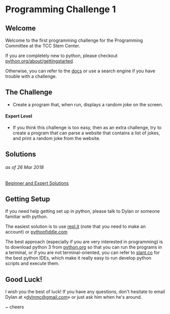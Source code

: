 Programming Challenge 1
=======================

## Welcome

Welcome to the first programming challenge for the Programming Committee at the TCC Stem Center.

If you are completely new to python, please checkout [python.org/about/gettingstarted](https://www.python.org/about/gettingstarted/).

Otherwise, you can refer to the [docs](https://docs.python.org/3/) or use a search engine if you have trouble with a challenge.

## The Challenge

* Create a program that, when run, displays a random joke on the screen.

#### Expert Level

* If you think this challenge is too easy, then as an extra challenge, try to create a program that can parse a website that contains
  a list of jokes, and print a random joke from the website.


## Solutions

###### as of 26 Mar 2018

[Beginner and Expert Solutions](https://github.com/TccStemCenter/Spring-2018/tree/master/Challenge1_Feb23/solutions)

## Getting Setup

If you need help getting set up in python, please talk to Dylan or someone familiar with python.

The easiest solution is to use [repl.it](https://repl.it/) (note that you need to make an account) or [pythonfiddle.com](http://pythonfiddle.com/)

The best approach (especially if you are very interested in programming) is to download python 3 from [python.org](https://www.python.org/) so that you can run the programs in a terminal, or if you are not terminal-oriented, you can refer to [slant.co](https://www.slant.co/topics/366/~best-python-ides) for the best python IDEs, which make it really easy to run develop python scripts and execute them.

## Good Luck!

I wish you the best of luck! If you have any questions, don't hesitate to email Dylan at «dylnmc@gmail.com» or just ask him when he's around.

~ cheers

